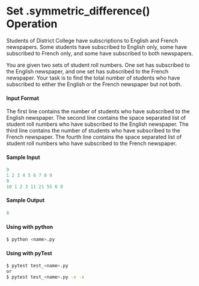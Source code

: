 # Set .symmetric_difference() Operation
Students of District College have subscriptions to English and French newspapers. Some students have subscribed to English only, some have subscribed to French only, and some have subscribed to both newspapers.

You are given two sets of student roll numbers. One set has subscribed to the English newspaper, and one set has subscribed to the French newspaper. Your task is to find the total number of students who have subscribed to either the English or the French newspaper but not both.


#### Input Format
The first line contains the number of students who have subscribed to the English newspaper. 
The second line contains the space separated list of student roll numbers who have subscribed to the English newspaper.
The third line contains the number of students who have subscribed to the French newspaper. 
The fourth line contains the space separated list of student roll numbers who have subscribed to the French newspaper.

#### Sample Input
```python
9
1 2 3 4 5 6 7 8 9
9
10 1 2 3 11 21 55 6 8
```

#### Sample Output
```python
8
```

#### Using with python
```bash
$ python <name>.py
```

#### Using with pyTest
```bash
$ pytest test_<name>.py
or
$ pytest test_<name>.py -v -s
```
